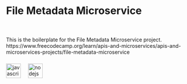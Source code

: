 ###

<h1 align="left">File Metadata Microservice</h1>

###

<br clear="both">

<p align="left">This is the boilerplate for the File Metadata Microservice project. https://www.freecodecamp.org/learn/apis-and-microservices/apis-and-microservices-projects/file-metadata-microservice</p>

###

<div align="left">
  <img src="https://cdn.jsdelivr.net/gh/devicons/devicon/icons/javascript/javascript-original.svg" height="40" alt="javascript logo"  />
  <img width="12" />
  <img src="https://cdn.jsdelivr.net/gh/devicons/devicon/icons/nodejs/nodejs-original.svg" height="40" alt="nodejs logo"  />
</div>

###
